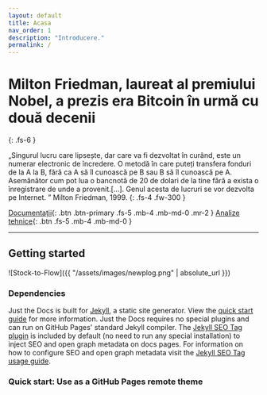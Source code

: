 ```yaml
---
layout: default
title: Acasa
nav_order: 1
description: "Introducere."
permalink: /
---
```


# Milton Friedman, laureat al premiului Nobel, a prezis era Bitcoin în urmă cu două decenii
{: .fs-6 }

„Singurul lucru care lipsește, dar care va fi dezvoltat în curând, este un numerar electronic de încredere. O metodă în care puteți transfera fonduri de la A la B, fără ca A să îl cunoască pe B sau B să îl cunoască pe A. Asemănător cum pot lua o bancnotă de 20 de dolari de la tine fără a exista  o înregistrare de unde a provenit.[...]. Genul acesta de lucruri se vor dezvolta pe Internet. ” Milton Friedman, 1999.
{: .fs-4 .fw-300 }

[Documentații](#getting-started){: .btn .btn-primary .fs-5 .mb-4 .mb-md-0 .mr-2 } [Analize tehnice](docs/2020-11-21-welcome-to-jekyll.html){: .btn .fs-5 .mb-4 .mb-md-0 }



---

## Getting started
![Stock-to-Flow]({{ "/assets/images/newplog.png" | absolute_url }})
### Dependencies

Just the Docs is built for [Jekyll](https://jekyllrb.com), a static site generator. View the [quick start guide](https://jekyllrb.com/docs/) for more information. Just the Docs requires no special plugins and can run on GitHub Pages' standard Jekyll compiler. The [Jekyll SEO Tag plugin](https://github.com/jekyll/jekyll-seo-tag) is included by default (no need to run any special installation) to inject SEO and open graph metadata on docs pages. For information on how to configure SEO and open graph metadata visit the [Jekyll SEO Tag usage guide](https://jekyll.github.io/jekyll-seo-tag/usage/).

### Quick start: Use as a GitHub Pages remote theme